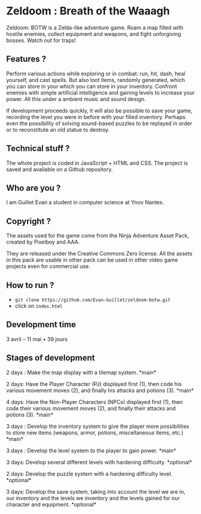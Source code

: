# **Zeldoom : Breath of the Waaagh**
Zeldoom: BOTW is a Zelda-like adventure game. Roam a map filled with hostile enemies, collect equipment and weapons, and fight unforgiving bosses. Watch out for traps!



## **Features ?**
Perform various actions while exploring or in combat: run, hit, dash, heal yourself, and cast spells. But also loot items, randomly generated, which you can store in your which you can store in your inventory. Confront enemies with simple artificial intelligence and gaining levels to increase your power. All this under a ambient music and sound design.

If development proceeds quickly, it will also be possible to save your game, recording the level you were in before with your filled inventory. Perhaps even the possibility of solving sound-based puzzles to be replayed in order or to reconstitute an old statue to destroy.



## **Technical stuff ?**
The whole project is coded in JavaScript + HTML and CSS. The project is saved and available on a Github repository.



## **Who are you ?**
I am Guillet Evan a student in computer science at Ynov Nantes.



## **Copyright ?**
The assets used for the game come from the Ninja Adventure Asset Pack, created by Pixelboy and AAA.

They are released under the Creative Commons Zero license. All the assets in this pack are usable in other pack can be used in other video game projects even for commercial use.



## **How to run ?**
- `git clone https://github.com/Evan-Guillet/zeldoom-botw.git`
- click on `index.html`



## **Development time**
3 avril – 11 mai • 39 jours



## **Stages of development**
2 days :
Make the map display with a tilemap system.
\*main\*

2 days:
Have the Player Character (PJ) displayed first (1), then code his various movement moves (2), and finally his attacks and potions (3).
\*main\*

4 days:
Have the Non-Player Characters (NPCs) displayed first (1), then code their various movement moves (2), and finally their attacks and potions (3).
\*main\*

3 days :
Develop the inventory system to give the player more possibilities to store new items (weapons, armor, potions, miscellaneous items, etc.)
\*main\*

3 days :
Develop the level system to the player to gain power.
\*main\*

3 days:
Develop several different levels with hardening difficulty.
\*optional\*

2 days:
Develop the puzzle system with a hardening difficulty level.
\*optional\*

3 days:
Develop the save system, taking into account the level we are in, our inventory and the levels we inventory and the levels gained for our character and equipment.
\*optional\*
